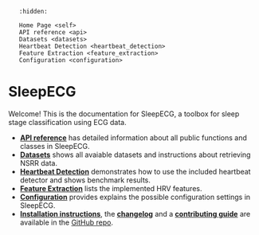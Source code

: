 ```{toctree}
   :hidden:

   Home Page <self>
   API reference <api>
   Datasets <datasets>
   Heartbeat Detection <heartbeat_detection>
   Feature Extraction <feature_extraction>
   Configuration <configuration>
```

# SleepECG
Welcome! This is the documentation for SleepECG, a toolbox for sleep stage classification using ECG data.

- [**API reference**](./api) has detailed information about all public functions and classes in SleepECG.
- [**Datasets**](./datasets) shows all avaiable datasets and instructions about retrieving NSRR data.
- [**Heartbeat Detection**](./heartbeat_detection) demonstrates how to use the included heartbeat detector and shows benchmark results.
- [**Feature Extraction**](./feature_extraction) lists the implemented HRV features.
- [**Configuration**](./configuration) provides explains the possible configuration settings in SleepECG.
- [**Installation instructions**](https://github.com/cbrnr/sleepecg#installation), the [**changelog**](https://github.com/cbrnr/sleepecg/blob/main/CHANGELOG.md) and a [**contributing guide**](https://github.com/cbrnr/sleepecg/blob/main/CONTRIBUTING.md) are available in the [GitHub repo](https://github.com/cbrnr/sleepecg).

